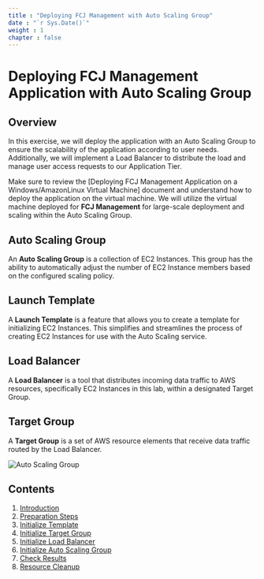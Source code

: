 ```yaml
---
title : "Deploying FCJ Management with Auto Scaling Group"
date : "`r Sys.Date()`"
weight : 1
chapter : false
---
```


# Deploying FCJ Management Application with Auto Scaling Group

## Overview

In this exercise, we will deploy the application with an Auto Scaling Group to ensure the scalability of the application according to user needs. Additionally, we will implement a Load Balancer to distribute the load and manage user access requests to our Application Tier.

Make sure to review the [Deploying FCJ Management Application on a Windows/AmazonLinux Virtual Machine] document and understand how to deploy the application on the virtual machine. We will utilize the virtual machine deployed for **FCJ Management** for large-scale deployment and scaling within the Auto Scaling Group.

## Auto Scaling Group

An **Auto Scaling Group** is a collection of EC2 Instances. This group has the ability to automatically adjust the number of EC2 Instance members based on the configured scaling policy.

## Launch Template

A **Launch Template** is a feature that allows you to create a template for initializing EC2 Instances. This simplifies and streamlines the process of creating EC2 Instances for use with the Auto Scaling service.

## Load Balancer

A **Load Balancer** is a tool that distributes incoming data traffic to AWS resources, specifically EC2 Instances in this lab, within a designated Target Group.

## Target Group

A **Target Group** is a set of AWS resource elements that receive data traffic routed by the Load Balancer.

![Auto Scaling Group](/images/2-Prerequisite/0.png?featherlight=false&width=50pc)

## Contents

1. [Introduction](1-introduce/)
2. [Preparation Steps](2-prerequisite/)
3. [Initialize Template](3-launch-template/)
4. [Initialize Target Group](4-launch-target-group/)
5. [Initialize Load Balancer](5-launch-load-balancer/)
6. [Initialize Auto Scaling Group](6-launch-auto-scaling-group/)
7. [Check Results](7-result/)
8. [Resource Cleanup](8-cleanup/)
